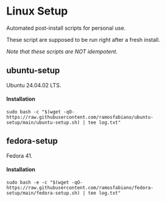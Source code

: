 # Linux Setup

Automated post-install scripts for personal use.

These script are supposed to be run right after a fresh install.

*Note that these scripts are NOT idempotent.*

## ubuntu-setup
  
Ubuntu 24.04.02 LTS.

#### Installation

`sudo bash -c "$(wget -qO- https://raw.githubusercontent.com/ramosfabiano/ubuntu-setup/main/ubuntu-setup.sh) | tee log.txt"`


## fedora-setup
  
Fedora 41.

#### Installation

`sudo bash -e -c "$(wget -qO- https://raw.githubusercontent.com/ramosfabiano/fedora-setup/main/fedora-setup.sh) | tee log.txt"`

